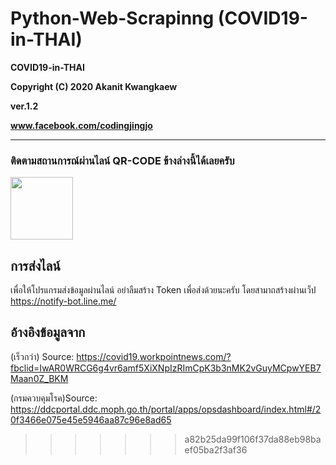 # Python-Web-Scrapinng (COVID19-in-THAI)

__COVID19-in-THAI__ 

__Copyright (C) 2020 Akanit Kwangkaew__ 

__ver.1.2__

__www.facebook.com/codingjingjo__ 


___
### ติดตามสถานการณ์ผ่านไลน์ QR-CODE ข้างล่างนี้ได้เลยครับ

<img src="https://user-images.githubusercontent.com/9077501/77223913-707fa700-6b93-11ea-9b20-229028daf421.jpg" width="100" height="100">

## การส่งไลน์
เพื่อให้โปรแกรมส่งข้อมูลผ่านไลน์ อย่าลืมสร้าง Token เพื่อส่งด้วยนะครับ
โดยสามาถสร้างผ่านเว็ป https://notify-bot.line.me/

## อ้างอิงข้อมูลจาก

(เร็วกว่า) Source: https://covid19.workpointnews.com/?fbclid=IwAR0WRCG6g4vr6amf5XiXNpIzRImCpK3b3nMK2vGuyMCpwYEB7Maan0Z_BKM

(กรมควบคุมโรค)Source: https://ddcportal.ddc.moph.go.th/portal/apps/opsdashboard/index.html#/20f3466e075e45e5946aa87c96e8ad65
>>>>>>> a82b25da99f106f37da88eb98baef05ba2f3af36
